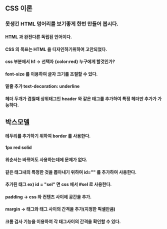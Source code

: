 ## CSS 이론

### 못생긴 HTML 덩어리를 보기좋게 한번 만들어 봅시다.

#### HTML 과 완전다른 독립된 언어이다.
#### CSS 의 목표는 HTML 을 디자인하기위하여 고안되었다.
#### css 부분에서 h1 -> 선택자 {color:red} 누구에게 할것인가?
#### font-size 를 이용하여 글자 크기를 조절할 수 있다.
#### 밑줄 추가 text-decoration: underline
#### 헤더 두개가 겹칠때 상위태그인 header 와 같은 태그를 추가하여 특정 헤더만 추가가 가능하다.

## 박스모델

#### 테두리를 추가하기 위하여 border 를 사용한다.
#### 1px red solid
#### 위순서는 바뀌어도 사용하는데에 문제가 없다.
#### 같은 태그내의 특정한 것을 뽑아내기 위하여 id="" 를 추가하여 사용한다.
#### 추가된 태그 ex) id = "sel" 면 css 에서 #sel 로 사용한다.
#### padding -> css 와 컨텐츠 사이에 공간을 추가.
#### margin -> 태그와 태그 사이의 간격을 추가(지정한 픽셀만큼)
#### 크롬 검사 기능을 이용하여 각 태그사이의 간격을 확인할 수 있다.